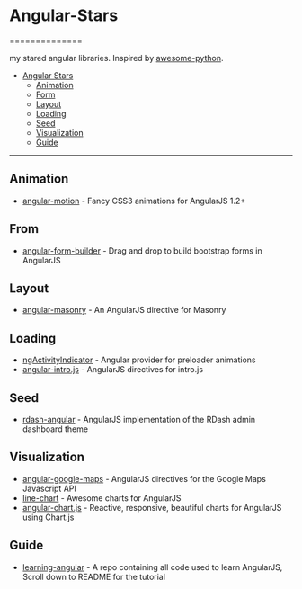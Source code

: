 # Angular-Stars
==============

my stared angular libraries. Inspired by [awesome-python](https://github.com/vinta/awesome-python).

- [Angular Stars](#angular-stars)
    - [Animation](#animation)
    - [Form](#form)
    - [Layout](#layout)
    - [Loading](#loading)
    - [Seed](#seed)
    - [Visualization](#visualization)
    - [Guide](#guide)

---
## Animation
* [angular-motion](https://github.com/mgcrea/angular-motion) - Fancy CSS3 animations for AngularJS 1.2+

## From
* [angular-form-builder](https://github.com/kelp404/angular-form-builder) - Drag and drop to build bootstrap forms in AngularJS 

## Layout
* [angular-masonry](https://github.com/passy/angular-masonry) - An AngularJS directive for Masonry

## Loading
* [ngActivityIndicator](https://github.com/voronianski/ngActivityIndicator) - Angular provider for preloader animations 
* [angular-intro.js](https://github.com/mendhak/angular-intro.js) - AngularJS directives for intro.js

## Seed
* [rdash-angular](https://github.com/rdash/rdash-angular) - AngularJS implementation of the RDash admin dashboard theme

## Visualization
* [angular-google-maps](https://github.com/angular-ui/angular-google-maps) - AngularJS directives for the Google Maps Javascript API
* [line-chart](https://github.com/n3-charts/line-chart) - Awesome charts for AngularJS
* [angular-chart.js](https://github.com/jtblin/angular-chart.js) - Reactive, responsive, beautiful charts for AngularJS using Chart.js

## Guide
* [learning-angular](https://github.com/zafarali/learning-angular) - A repo containing all code used to learn AngularJS, Scroll down to README for the tutorial
